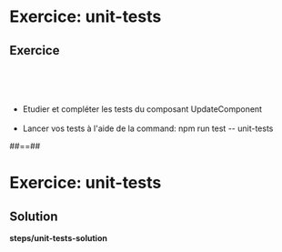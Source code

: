 <!-- .slide: class="exercice" -->
# Exercice: unit-tests
## Exercice
<br><br><br>

- Etudier et compléter les tests du composant UpdateComponent<br><br>
- Lancer vos tests à l'aide de la command: npm run test -- unit-tests

##==##

<!-- .slide: class="exercice full-center" -->
# Exercice: unit-tests
## Solution
__steps/unit-tests-solution__

